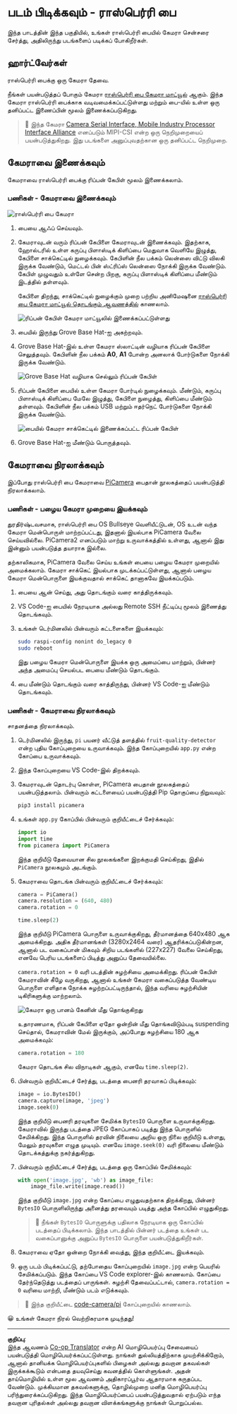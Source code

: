 <!--
CO_OP_TRANSLATOR_METADATA:
{
  "original_hash": "c677667095f6133eee418c7e53615d05",
  "translation_date": "2025-10-11T11:43:57+00:00",
  "source_file": "4-manufacturing/lessons/2-check-fruit-from-device/pi-camera.md",
  "language_code": "ta"
}
-->
# படம் பிடிக்கவும் - ராஸ்பெர்ரி பை

இந்த பாடத்தின் இந்த பகுதியில், உங்கள் ராஸ்பெர்ரி பையில் கேமரா சென்சரை சேர்த்து, அதிலிருந்து படங்களைப் படிக்கப் போகிறீர்கள்.

## ஹார்ட்வேர்கள்

ராஸ்பெர்ரி பைக்கு ஒரு கேமரா தேவை.

நீங்கள் பயன்படுத்தப் போகும் கேமரா [ராஸ்பெர்ரி பை கேமரா மாட்யூல்](https://www.raspberrypi.org/products/camera-module-v2/) ஆகும். இந்த கேமரா ராஸ்பெர்ரி பைக்காக வடிவமைக்கப்பட்டுள்ளது மற்றும் பை-யில் உள்ள ஒரு தனிப்பட்ட இணைப்பின் மூலம் இணைக்கப்படுகிறது.

> 💁 இந்த கேமரா [Camera Serial Interface, Mobile Industry Processor Interface Alliance](https://wikipedia.org/wiki/Camera_Serial_Interface) எனப்படும் MIPI-CSI என்ற ஒரு நெறிமுறையைப் பயன்படுத்துகிறது. இது படங்களை அனுப்புவதற்கான ஒரு தனிப்பட்ட நெறிமுறை.

## கேமராவை இணைக்கவும்

கேமராவை ராஸ்பெர்ரி பைக்கு ரிப்பன் கேபிள் மூலம் இணைக்கலாம்.

### பணிகள் - கேமராவை இணைக்கவும்

![ராஸ்பெர்ரி பை கேமரா](../../../../../translated_images/pi-camera-module.4278753c31bd6e757aa2b858be97d72049f71616278cefe4fb5abb485b40a078.ta.png)

1. பையை ஆஃப் செய்யவும்.

1. கேமராவுடன் வரும் ரிப்பன் கேபிளை கேமராவுடன் இணைக்கவும். இதற்காக, ஹோல்டரில் உள்ள கருப்பு பிளாஸ்டிக் கிளிப்பை மெதுவாக வெளியே இழுத்து, கேபிளை சாக்கெட்டில் நுழைக்கவும். கேபிளின் நீல பக்கம் லென்ஸை விட்டு விலகி இருக்க வேண்டும், மெட்டல் பின் ஸ்ட்ரிப்ஸ் லென்ஸை நோக்கி இருக்க வேண்டும். கேபிள் முழுவதும் உள்ளே சென்ற பிறகு, கருப்பு பிளாஸ்டிக் கிளிப்பை மீண்டும் இடத்தில் தள்ளவும்.

    கேபிளை திறந்து, சாக்கெட்டில் நுழைக்கும் முறை பற்றிய அனிமேஷனை [ராஸ்பெர்ரி பை கேமரா மாட்யூல் தொடங்கும் ஆவணத்தில்](https://projects.raspberrypi.org/en/projects/getting-started-with-picamera/2) காணலாம்.

    ![ரிப்பன் கேபிள் கேமரா மாட்யூலில் இணைக்கப்பட்டுள்ளது](../../../../../translated_images/pi-camera-ribbon-cable.0bf82acd251611c21ac616f082849413e2b322a261d0e4f8fec344248083b07e.ta.png)

1. பையில் இருந்து Grove Base Hat-ஐ அகற்றவும்.

1. Grove Base Hat-இல் உள்ள கேமரா ஸ்லாட்டின் வழியாக ரிப்பன் கேபிளை செலுத்தவும். கேபிளின் நீல பக்கம் **A0**, **A1** போன்ற அனலாக் போர்டுகளை நோக்கி இருக்க வேண்டும்.

    ![Grove Base Hat வழியாக செல்லும் ரிப்பன் கேபிள்](../../../../../translated_images/grove-base-hat-ribbon-cable.501fed202fcf73b11b2b68f6d246189f7d15d3e4423c572ddee79d77b4632b47.ta.png)

1. ரிப்பன் கேபிளை பையில் உள்ள கேமரா போர்டில் நுழைக்கவும். மீண்டும், கருப்பு பிளாஸ்டிக் கிளிப்பை மேலே இழுத்து, கேபிளை நுழைத்து, கிளிப்பை மீண்டும் தள்ளவும். கேபிளின் நீல பக்கம் USB மற்றும் ஈதர்நெட் போர்டுகளை நோக்கி இருக்க வேண்டும்.

    ![பையில் கேமரா சாக்கெட்டில் இணைக்கப்பட்ட ரிப்பன் கேபிள்](../../../../../translated_images/pi-camera-socket-ribbon-cable.a18309920b11800911082ed7aa6fb28e6d9be3a022e4079ff990016cae3fca10.ta.png)

1. Grove Base Hat-ஐ மீண்டும் பொருத்தவும்.

## கேமராவை நிரலாக்கவும்

இப்போது ராஸ்பெர்ரி பை கேமராவை [PiCamera](https://pypi.org/project/picamera/) பைதான் நூலகத்தைப் பயன்படுத்தி நிரலாக்கலாம்.

### பணிகள் - பழைய கேமரா முறையை இயக்கவும்

துரதிர்ஷ்டவசமாக, ராஸ்பெர்ரி பை OS Bullseye வெளியீட்டுடன், OS உடன் வந்த கேமரா மென்பொருள் மாற்றப்பட்டது, இதனால் இயல்பாக PiCamera வேலை செய்யவில்லை. PiCamera2 எனப்படும் மாற்று உருவாக்கத்தில் உள்ளது, ஆனால் இது இன்னும் பயன்படுத்த தயாராக இல்லை.

தற்காலிகமாக, PiCamera வேலை செய்ய உங்கள் பையை பழைய கேமரா முறையில் அமைக்கலாம். கேமரா சாக்கெட் இயல்பாக முடக்கப்பட்டுள்ளது, ஆனால் பழைய கேமரா மென்பொருளை இயக்குவதால் சாக்கெட் தானாகவே இயக்கப்படும்.

1. பையை ஆன் செய்து, அது தொடங்கும் வரை காத்திருக்கவும்.

1. VS Code-ஐ பையில் நேரடியாக அல்லது Remote SSH நீட்டிப்பு மூலம் இணைத்து தொடங்கவும்.

1. உங்கள் டெர்மினலில் பின்வரும் கட்டளைகளை இயக்கவும்:

    ```sh
    sudo raspi-config nonint do_legacy 0
    sudo reboot
    ```

    இது பழைய கேமரா மென்பொருளை இயக்க ஒரு அமைப்பை மாற்றும், பின்னர் அந்த அமைப்பு செயல்பட பையை மீண்டும் தொடங்கும்.

1. பை மீண்டும் தொடங்கும் வரை காத்திருந்து, பின்னர் VS Code-ஐ மீண்டும் தொடங்கவும்.

### பணிகள் - கேமராவை நிரலாக்கவும்

சாதனத்தை நிரலாக்கவும்.

1. டெர்மினலில் இருந்து, `pi` பயனர் வீட்டுத் தளத்தில் `fruit-quality-detector` என்ற புதிய கோப்புறையை உருவாக்கவும். இந்த கோப்புறையில் `app.py` என்ற கோப்பை உருவாக்கவும்.

1. இந்த கோப்புறையை VS Code-இல் திறக்கவும்.

1. கேமராவுடன் தொடர்பு கொள்ள, PiCamera பைதான் நூலகத்தைப் பயன்படுத்தலாம். பின்வரும் கட்டளையைப் பயன்படுத்தி Pip தொகுப்பை நிறுவவும்:

    ```sh
    pip3 install picamera
    ```

1. உங்கள் `app.py` கோப்பில் பின்வரும் குறியீட்டைச் சேர்க்கவும்:

    ```python
    import io
    import time
    from picamera import PiCamera
    ```

    இந்த குறியீடு தேவையான சில நூலகங்களை இறக்குமதி செய்கிறது, இதில் `PiCamera` நூலகமும் அடங்கும்.

1. கேமராவை தொடங்க பின்வரும் குறியீட்டைச் சேர்க்கவும்:

    ```python
    camera = PiCamera()
    camera.resolution = (640, 480)
    camera.rotation = 0
    
    time.sleep(2)
    ```

    இந்த குறியீடு PiCamera பொருளை உருவாக்குகிறது, தீர்மானத்தை 640x480 ஆக அமைக்கிறது. அதிக தீர்மானங்கள் (3280x2464 வரை) ஆதரிக்கப்படுகின்றன, ஆனால் பட வகைப்பான் மிகவும் சிறிய படங்களில் (227x227) வேலை செய்கிறது, எனவே பெரிய படங்களைப் பிடித்து அனுப்ப தேவையில்லை.

    `camera.rotation = 0` வரி படத்தின் சுழற்சியை அமைக்கிறது. ரிப்பன் கேபிள் கேமராவின் கீழே வருகிறது, ஆனால் உங்கள் கேமரா வகைப்படுத்த வேண்டிய பொருளை எளிதாக நோக்க சுழற்றப்பட்டிருந்தால், இந்த வரியை சுழற்சியின் டிகிரிகளுக்கு மாற்றலாம்.

    ![கேமரா ஒரு பானம் கேனின் மீது தொங்குகிறது](../../../../../translated_images/pi-camera-upside-down.5376961ba31459883362124152ad6b823d5ac5fc14e85f317e22903bd681c2b6.ta.png)

    உதாரணமாக, ரிப்பன் கேபிளை ஏதோ ஒன்றின் மீது தொங்கவிடும்படி suspending செய்தால், கேமராவின் மேல் இருக்கும், அப்போது சுழற்சியை 180 ஆக அமைக்கவும்:

    ```python
    camera.rotation = 180
    ```

    கேமரா தொடங்க சில விநாடிகள் ஆகும், எனவே `time.sleep(2)`.

1. பின்வரும் குறியீட்டைச் சேர்த்து, படத்தை பைனரி தரவாகப் பிடிக்கவும்:

    ```python
    image = io.BytesIO()
    camera.capture(image, 'jpeg')
    image.seek(0)
    ```

    இந்த குறியீடு பைனரி தரவுகளை சேமிக்க `BytesIO` பொருளை உருவாக்குகிறது. கேமராவில் இருந்து படத்தை JPEG கோப்பாகப் படித்து இந்த பொருளில் சேமிக்கிறது. இந்த பொருளில் தரவின் நிலையை அறிய ஒரு நிலை குறியீடு உள்ளது, மேலும் தரவுகளை எழுத முடியும். எனவே `image.seek(0)` வரி நிலையை மீண்டும் தொடக்கத்துக்கு நகர்த்துகிறது.

1. பின்வரும் குறியீட்டைச் சேர்த்து, படத்தை ஒரு கோப்பில் சேமிக்கவும்:

    ```python
    with open('image.jpg', 'wb') as image_file:
        image_file.write(image.read())
    ```

    இந்த குறியீடு `image.jpg` என்ற கோப்பை எழுதுவதற்காக திறக்கிறது, பின்னர் `BytesIO` பொருளிலிருந்து அனைத்து தரவையும் படித்து அந்த கோப்பில் எழுதுகிறது.

    > 💁 நீங்கள் `BytesIO` பொருளுக்கு பதிலாக நேரடியாக ஒரு கோப்பில் படத்தைப் பிடிக்கலாம். இந்த பாடத்தில் பின்னர் படத்தை உங்கள் பட வகைப்பானுக்கு அனுப்ப `BytesIO` பொருளை பயன்படுத்துகிறீர்கள்.

1. கேமராவை ஏதோ ஒன்றை நோக்கி வைத்து, இந்த குறியீட்டை இயக்கவும்.

1. ஒரு படம் பிடிக்கப்பட்டு, தற்போதைய கோப்புறையில் `image.jpg` என்ற பெயரில் சேமிக்கப்படும். இந்த கோப்பை VS Code explorer-இல் காணலாம். கோப்பை தேர்ந்தெடுத்து படத்தைப் பாருங்கள். சுழற்சி தேவைப்பட்டால், `camera.rotation = 0` வரியை மாற்றி, மீண்டும் படம் எடுக்கவும்.

> 💁 இந்த குறியீட்டை [code-camera/pi](../../../../../4-manufacturing/lessons/2-check-fruit-from-device/code-camera/pi) கோப்புறையில் காணலாம்.

😀 உங்கள் கேமரா நிரல் வெற்றிகரமாக முடிந்தது!

---

**குறிப்பு**:  
இந்த ஆவணம் [Co-op Translator](https://github.com/Azure/co-op-translator) என்ற AI மொழிபெயர்ப்பு சேவையைப் பயன்படுத்தி மொழிபெயர்க்கப்பட்டுள்ளது. நாங்கள் துல்லியத்திற்காக முயற்சிக்கிறோம், ஆனால் தானியக்க மொழிபெயர்ப்புகளில் பிழைகள் அல்லது தவறான தகவல்கள் இருக்கக்கூடும் என்பதை தயவுசெய்து கவனத்தில் கொள்ளுங்கள். அதன் தாய்மொழியில் உள்ள மூல ஆவணம் அதிகாரப்பூர்வ ஆதாரமாக கருதப்பட வேண்டும். முக்கியமான தகவல்களுக்கு, தொழில்முறை மனித மொழிபெயர்ப்பு பரிந்துரைக்கப்படுகிறது. இந்த மொழிபெயர்ப்பைப் பயன்படுத்துவதால் ஏற்படும் எந்த தவறான புரிதல்கள் அல்லது தவறான விளக்கங்களுக்கு நாங்கள் பொறுப்பல்ல.